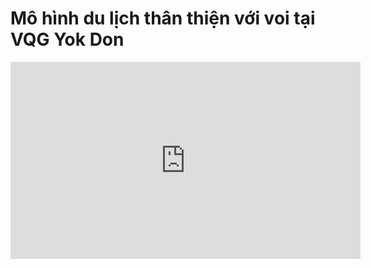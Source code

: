 # Mô hình du lịch thân thiện với voi tại VQG Yok Don

<iframe width="560" height="315" src="https://www.youtube-nocookie.com/embed/JOTu6e4dSQg" title="YouTube video player" frameborder="0" allow="accelerometer; autoplay; clipboard-write; encrypted-media; gyroscope; picture-in-picture" allowfullscreen></iframe>